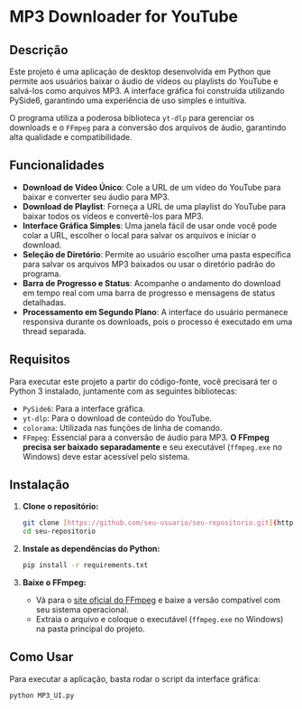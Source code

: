 # MP3 Downloader for YouTube

## Descrição

Este projeto é uma aplicação de desktop desenvolvida em Python que permite aos usuários baixar o áudio de vídeos ou playlists do YouTube e salvá-los como arquivos MP3. A interface gráfica foi construída utilizando PySide6, garantindo uma experiência de uso simples e intuitiva.

O programa utiliza a poderosa biblioteca `yt-dlp` para gerenciar os downloads e o `FFmpeg` para a conversão dos arquivos de áudio, garantindo alta qualidade e compatibilidade.

## Funcionalidades

-   **Download de Vídeo Único**: Cole a URL de um vídeo do YouTube para baixar e converter seu áudio para MP3.
-   **Download de Playlist**: Forneça a URL de uma playlist do YouTube para baixar todos os vídeos e convertê-los para MP3.
-   **Interface Gráfica Simples**: Uma janela fácil de usar onde você pode colar a URL, escolher o local para salvar os arquivos e iniciar o download.
-   **Seleção de Diretório**: Permite ao usuário escolher uma pasta específica para salvar os arquivos MP3 baixados ou usar o diretório padrão do programa.
-   **Barra de Progresso e Status**: Acompanhe o andamento do download em tempo real com uma barra de progresso e mensagens de status detalhadas.
-   **Processamento em Segundo Plano**: A interface do usuário permanece responsiva durante os downloads, pois o processo é executado em uma thread separada.

## Requisitos

Para executar este projeto a partir do código-fonte, você precisará ter o Python 3 instalado, juntamente com as seguintes bibliotecas:

-   `PySide6`: Para a interface gráfica.
-   `yt-dlp`: Para o download de conteúdo do YouTube.
-   `colorama`: Utilizada nas funções de linha de comando.
-   `FFmpeg`: Essencial para a conversão de áudio para MP3. **O FFmpeg precisa ser baixado separadamente** e seu executável (`ffmpeg.exe` no Windows) deve estar acessível pelo sistema.

## Instalação

1.  **Clone o repositório:**
    ```bash
    git clone [https://github.com/seu-usuario/seu-repositorio.git](https://github.com/seu-usuario/seu-repositorio.git)
    cd seu-repositorio
    ```

2.  **Instale as dependências do Python:**
    ```bash
    pip install -r requirements.txt
    ```

3.  **Baixe o FFmpeg:**
    * Vá para o [site oficial do FFmpeg](https://ffmpeg.org/download.html) e baixe a versão compatível com seu sistema operacional.
    * Extraia o arquivo e coloque o executável (`ffmpeg.exe` no Windows) na pasta principal do projeto.

## Como Usar

Para executar a aplicação, basta rodar o script da interface gráfica:

```bash
python MP3_UI.py
